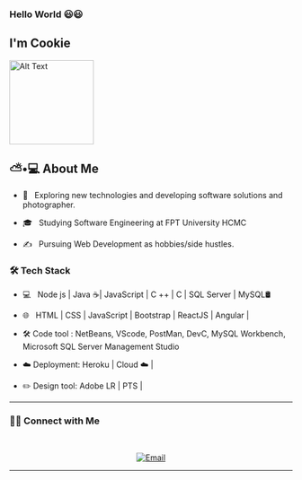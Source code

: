 ### Hello World 😃😃<h2> I'm Cookie</h2>

<img title="" src="https://lh3.googleusercontent.com/tih3CneQFVkIMcgF_5g8GnCFJ7LKhaVYpuaqIl5SnYVVYWFV6ty5zaHEoRi_1ywX-Uy7jV72a8UmYteIldw4HtqdHnwUceQwNTfdzPn_Kut1-wX1wthcjgfdb3dd3ZJjdxdye0K8IuPSWFbv6Zwrgb5Tw17X3A0_rHXYSHFzHxIofW_V4c1V02_zPpxg1xchEG9ZdWLWMAbrshcqqf7D-j4l2jBzAb-fXFki2NkJxmr2qOQ9I7Wn9X1hFlTaZ-3yGbYmZ7M2m1ZxfrS5I8g51Zo1qJqQMgej7WsRXtQfM-6W4W3KIHQg1fnqQFS9Wlhp7Sxyvy4T3ScCqGAA-zvcny51JhHqD1EIYlSfYMfjuVI0m_6uYuGwGQnDloyI35GksF2v-aaNGy7uvJbqsPGpoABEn_wFCXQsZwdt2UeNNFy_-y7DFmj7L-sGU0dvuIr3xjzc8hV-lzoP5NVdy6hkLILSTA_GgzXfRv-e_V5z5RKQ8gVvsXiUsGM6bGM2lUmIUKKcv4kNV00w0qKP1zQKwplnkKwAnHmBHEzwp_Y_TBJFfNrj4QJyxuGEXTOo1Qaz-r-btJL9gZcAsNmmEDCM9AYwJX9TXwWK3YYAiXeciQxIBopCRGKL8GbIFrJxGUfautrbf37yFG-CxN3UkgLLZh3Rbm6Ldu6RvbbDU0MTGY1cGvoHtF5kycuIrfNTUFLnjLqmqzErqFcloRjfyOxe07Xx=w600-h850-no?authuser=0" alt="Alt Text" width="150" data-align="inline">

<h2> ⛅•💻 About Me </h2>

- 🍙 &nbsp; Exploring new technologies and developing software solutions and photographer.

- 🎓 &nbsp; Studying Software Engineering at FPT University HCMC

- ✍️ &nbsp; Pursuing Web Development as hobbies/side hustles.

<h3>🛠 Tech Stack</h3>

- 💻 &nbsp; Node js | Java ☕| JavaScript | C  ++ | C | SQL Server | MySQL🛢

- 🌐 &nbsp; HTML | CSS | JavaScript | Bootstrap | ReactJS | Angular | 

- 🛠 Code tool  : NetBeans, VScode, PostMan, DevC, MySQL Workbench, Microsoft SQL Server Management Studio

- ☁️ Deployment: Heroku | Cloud ☁️ |

- ✏️ Design tool: Adobe LR | PTS | 

<hr>
<h3> 🤝🏻 Connect with Me </h3>

<br>

<p align="center">
<a href="mailto:huynhbaofaker@gmail.com"><img alt="Email" src="https://img.shields.io/badge/Email-huydoanmec@gmail.com-blue?style=flat-square&logo=gmail"></a>
</p>
<hr>

